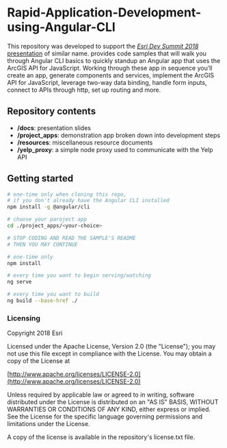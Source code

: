 # Rapid-Application-Development-using-Angular-CLI
This repository was developed to support the [*Esri Dev Summit 2018* presentation](http://www.esri.com/events/devsummit/agenda?adumkts=branding&aduc=advertising&adum=ppc&aduSF=google&utm_Source=conference&aduca=m18devsummit&aduco=ppc_brand_sitelink&adut=agenda&aducp=esri_corp_events&adupt=devsummit) of similar name. provides code samples that will walk you through Angular CLI basics to quickly standup an Angular app that uses the ArcGIS API for JavaScript. Working through these app in sequence you’ll create an app, generate components and services, implement the ArcGIS API for JavaScript, leverage two-way data binding, handle form inputs, connect to APIs through http, set up routing and more.

## Repository contents
* **/docs**: presentation slides
* **/project_apps**: demonstration app broken down into development steps
* **/resources**: miscellaneous resource documents
* **/yelp_proxy**: a simple node proxy used to communicate with the Yelp API

## Getting started

```bash
# one-time only when cloning this repo,
# if you don't already have the Angular CLI installed
npm install -g @angular/cli

# choose your paroject app
cd ./project_apps/<your-choice>

# STOP CODING AND READ THE SAMPLE'S README
# THEN YOU MAY CONTINUE

# one-time only
npm install

# every time you want to begin serving/watching
ng serve

# every time you want to build
ng build --base-href ./
```

### Licensing

Copyright 2018 Esri

Licensed under the Apache License, Version 2.0 (the "License"); you may not use this file except in compliance with the License. You may obtain a copy of the License at

[http://www.apache.org/licenses/LICENSE-2.0](http://www.apache.org/licenses/LICENSE-2.0)

Unless required by applicable law or agreed to in writing, software distributed under the License is distributed on an "AS IS" BASIS, WITHOUT WARRANTIES OR CONDITIONS OF ANY KIND, either express or implied. See the License for the specific language governing permissions and limitations under the License.

A copy of the license is available in the repository's license.txt file.
